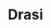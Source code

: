---
codehost: https://github.com/drasi-project
logohandle: drasiio
sort: drasi
title: Drasi
website: https://drasi.io/
---
